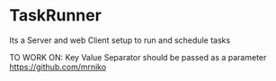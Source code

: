 # TaskRunner
Its a Server and web Client setup to run and schedule tasks


TO WORK ON: Key Value Separator should be passed as a parameter
https://github.com/mrniko
